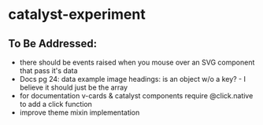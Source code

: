 # catalyst-experiment

## To Be Addressed:

- there should be events raised when you mouse over an SVG component that pass it's data
- Docs pg 24: data example image headings: is an object w/o a key? - I believe it should just be the array
- for documentation v-cards & catalyst components require @click.native to add a click function
- improve theme mixin implementation
